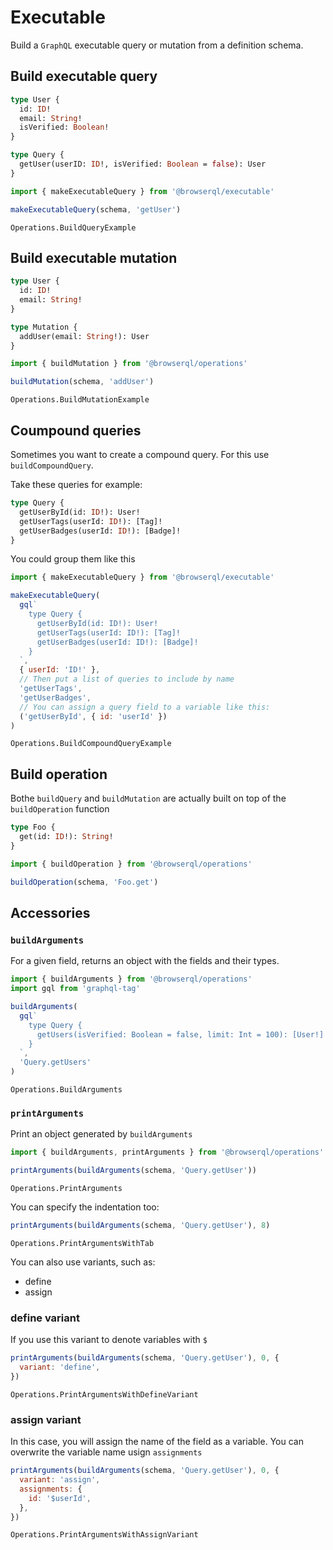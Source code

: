 # Executable

Build a `GraphQL` executable query or mutation from a definition schema.

## Build executable query

```graphql
type User {
  id: ID!
  email: String!
  isVerified: Boolean!
}

type Query {
  getUser(userID: ID!, isVerified: Boolean = false): User
}
```

```javascript
import { makeExecutableQuery } from '@browserql/executable'

makeExecutableQuery(schema, 'getUser')
```

```snapshot
Operations.BuildQueryExample
```

## Build executable mutation

```graphql
type User {
  id: ID!
  email: String!
}

type Mutation {
  addUser(email: String!): User
}
```

```javascript
import { buildMutation } from '@browserql/operations'

buildMutation(schema, 'addUser')
```

```snapshot
Operations.BuildMutationExample
```

## Coumpound queries

Sometimes you want to create a compound query. For this use `buildCompoundQuery`.

Take these queries for example:

```graphql
type Query {
  getUserById(id: ID!): User!
  getUserTags(userId: ID!): [Tag]!
  getUserBadges(userId: ID!): [Badge]!
}
```

You could group them like this

```javascript
import { makeExecutableQuery } from '@browserql/executable'

makeExecutableQuery(
  gql`
    type Query {
      getUserById(id: ID!): User!
      getUserTags(userId: ID!): [Tag]!
      getUserBadges(userId: ID!): [Badge]!
    }
  `,
  { userId: 'ID!' },
  // Then put a list of queries to include by name
  'getUserTags',
  'getUserBadges',
  // You can assign a query field to a variable like this:
  ('getUserById', { id: 'userId' })
)
```

```snapshot
Operations.BuildCompoundQueryExample
```

## Build operation

Bothe `buildQuery` and `buildMutation` are actually built on top of the `buildOperation` function

```graphql
type Foo {
  get(id: ID!): String!
}
```

```javascript
import { buildOperation } from '@browserql/operations'

buildOperation(schema, 'Foo.get')
```

## Accessories

### `buildArguments`

For a given field, returns an object with the fields and their types.

```javascript
import { buildArguments } from '@browserql/operations'
import gql from 'graphql-tag'

buildArguments(
  gql`
    type Query {
      getUsers(isVerified: Boolean = false, limit: Int = 100): [User!]!
    }
  `,
  'Query.getUsers'
)
```

```snapshot
Operations.BuildArguments
```

### `printArguments`

Print an object generated by `buildArguments`

```javascript
import { buildArguments, printArguments } from '@browserql/operations'

printArguments(buildArguments(schema, 'Query.getUser'))
```

```snapshot
Operations.PrintArguments
```

You can specify the indentation too:

```javascript
printArguments(buildArguments(schema, 'Query.getUser'), 8)
```

```snapshot
Operations.PrintArgumentsWithTab
```

You can also use variants, such as:

- define
- assign

### define variant

If you use this variant to denote variables with `$`

```javascript
printArguments(buildArguments(schema, 'Query.getUser'), 0, {
  variant: 'define',
})
```

```snapshot
Operations.PrintArgumentsWithDefineVariant
```

### assign variant

In this case, you will assign the name of the field as a variable. You can overwrite the variable name usign `assignments`

```javascript
printArguments(buildArguments(schema, 'Query.getUser'), 0, {
  variant: 'assign',
  assignments: {
    id: '$userId',
  },
})
```

```snapshot
Operations.PrintArgumentsWithAssignVariant
```
